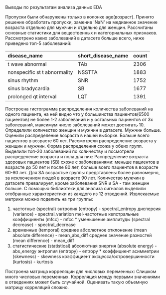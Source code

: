 Выводы по результатам анализа данных EDA

Пропуски были обнаружены только в колонке age(возраст). Принято решение обработать пропуски, заменив 'NaN' на медианное значение возраста отдельно для мужчин и отдельно для женщин.
Рассчитаны основные статистики для вещественных и категориальных признаков.
Рассмотрено каких заболеваний в датасете больше всего, ниже приведено топ-5 заболеваний:

| disease_name              | short_disease_name | count |
| :---------------- | :---------------- | :---------------- |
| t wave abnormal       | TAb   | 2306 |
| nonspecific st t abnormality           | NSSTTA   | 1883 |
| sinus rhythm       | SNR   | 1752 |
| sinus bradycardia           | SB   | 1677 |
| prolonged qt interval    | LQT   |   1391 |

Построена гистограмма распределения количества заболеваний на одного пациента, на ней видно что у большинства пациентов(6500 пациентов) не более 1-2 заболеваний и у остальных пациентов от 3х заболеваний, максимум число заболеваний может достигать 10. 
Определили количество женщин и мужчин в датасете. Мужчин больше.
Оценили распределение возраста в нашей выборке. Больше всего пациентов в возрасте 60 лет.
Рассмотрели распределение возраста у женщин и мужчин. Форма распределения схожа у обеих групп.
Выделили топ-20 заболеваний по количеству и посмотрели распределение возраста и пола для них: Распределение возраста здоровых пациентов (SB) схоже с заболеваниями: меньше пациентов в возрасте до 50 лет и после 80 лет, больше всего пациентов в возрасте 60-80 лет. Для SA возрастые группы представлены более равномерно, за исключением людей в возрасте 90 лет.
Количество мужчин в датасете превалирует, кроме заболевания SNR и SA - там женщин больше.
С помощью библиотеки для анализа сигналов выделили отобранные характеристики из каждого из 12 отведений.
Извлекаемые метрики можно поделить на три группы:
1) частотные (spectral)
энтропия (entropy) - spectral_entropy
дисперсия (variance) - spectral_variation
mel-частотные кепстральные коэффициенты (mfcc) - mfcc *
уменьшение амплитуды (spectral decrease) - spectral_decrease
2) временные (temporal)
cреднее абсолютное отклонение (mean absolute difference) - mean_abs_diff
cреднее значение разностей (mean difference) - mean_diff
3) статистические (statistical)
абсолютная энергия (absolute energy) - abs_energy
энтропия (entropy) - entropy *
коэффициент асимметрии (skewness) - skewness
коэффициент эксцесса/островершинности (kurtosis) - kurtosis

Построена матрица корреляции для числовых переменных: Слишком много числовых переменных. Корреляция между первыми значениями в отведениях может быть случайной. Оценивать такую объемную матрицу корреляций сложно.
